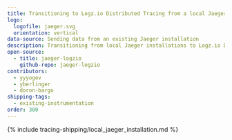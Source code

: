 ```yaml
---
title: Transitioning to Logz.io Distributed Tracing from a local Jaeger installation 
logo:
  logofile: jaeger.svg
  orientation: vertical
data-source: Sending data from an existing Jaeger installation
description: Transitioning from local Jaeger installations to Logz.io Distributed Tracing
open-source:
  - title: jaeger-logzio
    github-repo: jaeger-logzio
contributors:
  - yyyogev
  - yberlinger
  - doron-bargo
shipping-tags:
  - existing-instrumentation
order: 300
---
```


{% include tracing-shipping/local_jaeger_installation.md %}
